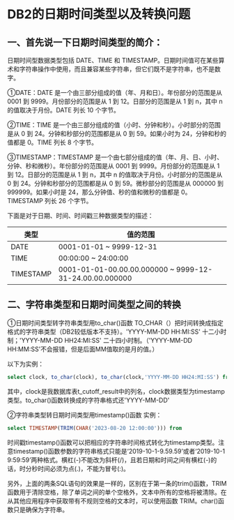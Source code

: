 # DB2的日期时间类型以及转换问题

## 一、首先说一下日期时间类型的简介：
日期时间型数据类型包括 DATE、TIME 和 TIMESTAMP。日期时间值可在某些算术和字符串操作中使用，而且兼容某些字符串，但它们既不是字符串，也不是数字。

①DATE：DATE 是一个由三部分组成的值（年、月和日）。年份部分的范围是从 0001 到 9999。月份部分的范围是从 1 到 12。日部分的范围是从 1 到 n，其中 n 的值取决于月份。DATE 列长 10 个字节。

②TIME：TIME 是一个由三部分组成的值（小时、分钟和秒）。小时部分的范围是从 0 到 24。分钟和秒部分的范围都是从 0 到 59。如果小时为 24，分钟和秒的值都是 0。TIME 列长 8 个字节。

③TIMESTAMP：TIMESTAMP 是一个由七部分组成的值（年、月、日、小时、分钟、秒和微秒）。年份部分的范围是从 0001 到 9999。月份部分的范围是从 1 到 12。日部分的范围是从 1 到 n，其中 n 的值取决于月份。小时部分的范围是从 0 到 24。分钟和秒部分的范围都是从 0 到 59。微秒部分的范围是从 000000 到 999999。如果小时是 24，那么分钟值、秒的值和微秒的值都是 0。TIMESTAMP 列长 26 个字节。

下面是对于日期、时间、时间戳三种数据类型的描述：

类型|值的范围
-|-
DATE|0001-01-01  ~  9999-12-31
TIME|00:00:00   ~   24:00:00
TIMESTAMP|0001-01-01-00.00.00.000000   ~  9999-12-31-24.00.00.000000
## 二、字符串类型和日期时间类型之间的转换
①日期时间类型转字符串类型用to_char()函数
TO_CHAR（）把时间转换成指定格式的字符串类型（DB2较低版本不支持）。'YYYY-MM-DD HH:MI:SS' 十二小时制；'YYYY-MM-DD HH24:MI:SS' 二十四小时制。（'YYYY-MM-DD HH:MM:SS'不会报错，但是后面MM值取的是月的值。）

以下为实例：

```sql
select clock, to_char(clock), to_char(clock,'YYYY-MM-DD HH24:MI:SS') from table;
```

其中，clock是我数据库表t_cutoff_result中的列名，clock数据类型为timestamp类型。to_char()函数转换成的字符串格式还'YYYY-MM-DD'

②字符串类型转日期时间类型用timestamp()函数
实例：

```sql
select TIMESTAMP(TRIM(CHAR('2023-08-20 12:00:00'))) from 
```

时间戳timestamp()函数可以把相应的字符串时间格式转化为timestamp类型。注意timestamp()函数参数的字符串格式只能是‘2019-10-1-9.59.59’或者‘2019-10-1 9:59:59’两种格式。横杠(-)不能改为斜杆(/)，且若日期和时间之间有横杠(-)的话，时分秒时间必须为点(.)，不能为冒号(:)。

另外，上面的两条SQL语句的效果是一样的，区别在于第一条的trim()函数，TRIM函数用于清除空格，除了单词之间的单个空格外，文本中所有的空格将被清除。在从其他应用程序中获取带有不规则空格的文本时，可以使用函数 TRIM。char()函数只是确保为字符串。